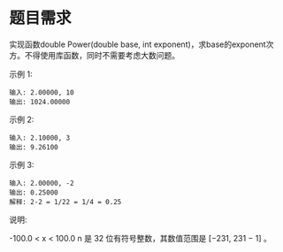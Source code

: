 # 题目需求

实现函数double Power(double base, int exponent)，求base的exponent次方。不得使用库函数，同时不需要考虑大数问题。

 

示例 1:

```
输入: 2.00000, 10
输出: 1024.00000
```


示例 2:

```
输入: 2.10000, 3
输出: 9.26100
```


示例 3:

```
输入: 2.00000, -2
输出: 0.25000
解释: 2-2 = 1/22 = 1/4 = 0.25
```






说明:

-100.0 < x < 100.0
n 是 32 位有符号整数，其数值范围是 [−231, 231 − 1] 。
